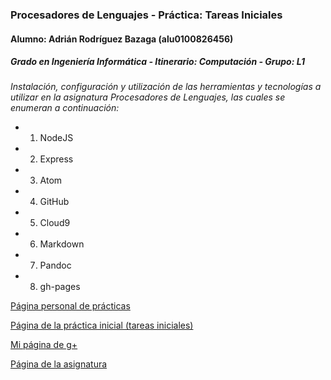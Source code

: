 ### Procesadores de Lenguajes - Práctica: Tareas Iniciales
#### Alumno: Adrián Rodríguez Bazaga (alu0100826456)
##### Grado en Ingeniería Informática - Itinerario: Computación - Grupo: L1

*Instalación, configuración y utilización de las herramientas y tecnologías a utilizar en la asignatura Procesadores de Lenguajes, las cuales se enumeran a continuación:*

* 1) NodeJS
* 2) Express
* 3) Atom
* 4) GitHub
* 5) Cloud9
* 6) Markdown
* 7) Pandoc
* 8) gh-pages

[Página personal de prácticas](http://adrianbzg.github.io/)

[Página de la práctica inicial (tareas iniciales)](http://adrianbzg.github.io/PL_Tareas-Iniciales-AdrianBZG/)

[Mi página de g+](https://plus.google.com/u/0/108052528335325770069/)

[Página de la asignatura](https://campusvirtual.ull.es/1516/course/view.php?id=178)